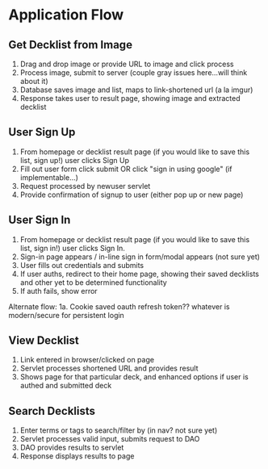# Application Flow

## Get Decklist from Image
1. Drag and drop image or provide URL to image and click process
2. Process image, submit to server (couple gray issues here...will think about it)
3. Database saves image and list, maps to link-shortened url (a la imgur)
4. Response takes user to result page, showing image and extracted decklist

## User Sign Up
1. From homepage or decklist result page (if you would like to save this list, sign up!)
user clicks Sign Up
2. Fill out user form click submit OR click "sign in using google" (if implementable...)
3. Request processed by newuser servlet
4. Provide confirmation of signup to user (either pop up or new page)

## User Sign In
1. From homepage or decklist result page (if you would like to save this list, sign in!)
user clicks Sign In.
2. Sign-in page appears / in-line sign in form/modal appears (not sure yet)
3. User fills out credentials and submits
4. If user auths, redirect to their home page, showing their saved decklists and other
yet to be determined functionality
5. If auth fails, show error

Alternate flow:
1a. Cookie saved oauth refresh token?? whatever is modern/secure for persistent login


## View Decklist
1. Link entered in browser/clicked on page
2. Servlet processes shortened URL and provides result
3. Shows page for that particular deck, and enhanced options if user is authed and submitted deck

## Search Decklists
1. Enter terms or tags to search/filter by (in nav? not sure yet)
2. Servlet processes valid input, submits request to DAO
3. DAO provides results to servlet
4. Response displays results to page
